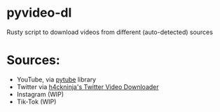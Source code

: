 # pyvideo-dl
Rusty script to download videos from different (auto-detected) sources

# Sources:
* YouTube, via [pytube](https://github.com/pytube/pytube) library
* Twitter via [h4ckninja's Twitter Video Downloader](https://github.com/h4ckninja/twitter-video-downloader)
* Instagram (WIP)
* Tik-Tok (WIP)
